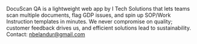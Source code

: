 DocuScan QA is a lightweight web app by I Tech Solutions that lets teams scan multiple documents, flag GDP issues, and spin up SOP/Work Instruction templates in minutes. We never compromise on quality; customer feedback drives us, and efficient solutions lead to sustainability. Contact: nbelandur@gmail.com
